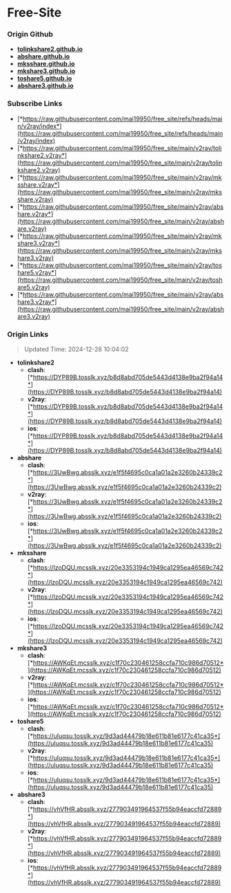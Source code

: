 # Free-Site

### Origin Github

- [**tolinkshare2.github.io**](https://github.com/tolinkshare2/tolinkshare2.github.io)
- [**abshare.github.io**](https://github.com/abshare/abshare.github.io)
- [**mksshare.github.io**](https://github.com/mksshare/mksshare.github.io)
- [**mkshare3.github.io**](https://github.com/mkshare3/mkshare3.github.io)
- [**toshare5.github.io**](https://github.com/toshare5/toshare5.github.io)
- [**abshare3.github.io**](https://github.com/abshare3/abshare3.github.io)

### Subscribe Links

- [*https://raw.githubusercontent.com/mai19950/free_site/refs/heads/main/v2ray/index*](https://raw.githubusercontent.com/mai19950/free_site/refs/heads/main/v2ray/index)
- [*https://raw.githubusercontent.com/mai19950/free_site/main/v2ray/tolinkshare2.v2ray*](https://raw.githubusercontent.com/mai19950/free_site/main/v2ray/tolinkshare2.v2ray)
- [*https://raw.githubusercontent.com/mai19950/free_site/main/v2ray/mksshare.v2ray*](https://raw.githubusercontent.com/mai19950/free_site/main/v2ray/mksshare.v2ray)
- [*https://raw.githubusercontent.com/mai19950/free_site/main/v2ray/abshare.v2ray*](https://raw.githubusercontent.com/mai19950/free_site/main/v2ray/abshare.v2ray)
- [*https://raw.githubusercontent.com/mai19950/free_site/main/v2ray/mkshare3.v2ray*](https://raw.githubusercontent.com/mai19950/free_site/main/v2ray/mkshare3.v2ray)
- [*https://raw.githubusercontent.com/mai19950/free_site/main/v2ray/toshare5.v2ray*](https://raw.githubusercontent.com/mai19950/free_site/main/v2ray/toshare5.v2ray)
- [*https://raw.githubusercontent.com/mai19950/free_site/main/v2ray/abshare3.v2ray*](https://raw.githubusercontent.com/mai19950/free_site/main/v2ray/abshare3.v2ray)

### Origin Links

> Updated Time: 2024-12-28 10:04:02

- **tolinkshare2**
  - **clash**: [*https://DYP89B.tosslk.xyz/b8d8abd705de5443d4138e9ba2f94a14*](https://DYP89B.tosslk.xyz/b8d8abd705de5443d4138e9ba2f94a14)
  - **v2ray**: [*https://DYP89B.tosslk.xyz/b8d8abd705de5443d4138e9ba2f94a14*](https://DYP89B.tosslk.xyz/b8d8abd705de5443d4138e9ba2f94a14)
  - **ios**: [*https://DYP89B.tosslk.xyz/b8d8abd705de5443d4138e9ba2f94a14*](https://DYP89B.tosslk.xyz/b8d8abd705de5443d4138e9ba2f94a14)
- **abshare**
  - **clash**: [*https://3UwBwg.absslk.xyz/e1f5f4695c0ca1a01a2e3260b24339c2*](https://3UwBwg.absslk.xyz/e1f5f4695c0ca1a01a2e3260b24339c2)
  - **v2ray**: [*https://3UwBwg.absslk.xyz/e1f5f4695c0ca1a01a2e3260b24339c2*](https://3UwBwg.absslk.xyz/e1f5f4695c0ca1a01a2e3260b24339c2)
  - **ios**: [*https://3UwBwg.absslk.xyz/e1f5f4695c0ca1a01a2e3260b24339c2*](https://3UwBwg.absslk.xyz/e1f5f4695c0ca1a01a2e3260b24339c2)
- **mksshare**
  - **clash**: [*https://lzoDQU.mcsslk.xyz/20e3353194c1949ca1295ea46569c742*](https://lzoDQU.mcsslk.xyz/20e3353194c1949ca1295ea46569c742)
  - **v2ray**: [*https://lzoDQU.mcsslk.xyz/20e3353194c1949ca1295ea46569c742*](https://lzoDQU.mcsslk.xyz/20e3353194c1949ca1295ea46569c742)
  - **ios**: [*https://lzoDQU.mcsslk.xyz/20e3353194c1949ca1295ea46569c742*](https://lzoDQU.mcsslk.xyz/20e3353194c1949ca1295ea46569c742)
- **mkshare3**
  - **clash**: [*https://AWKqEt.mcsslk.xyz/c1f70c230461258ccfa710c986d70512*](https://AWKqEt.mcsslk.xyz/c1f70c230461258ccfa710c986d70512)
  - **v2ray**: [*https://AWKqEt.mcsslk.xyz/c1f70c230461258ccfa710c986d70512*](https://AWKqEt.mcsslk.xyz/c1f70c230461258ccfa710c986d70512)
  - **ios**: [*https://AWKqEt.mcsslk.xyz/c1f70c230461258ccfa710c986d70512*](https://AWKqEt.mcsslk.xyz/c1f70c230461258ccfa710c986d70512)
- **toshare5**
  - **clash**: [*https://uIuqsu.tosslk.xyz/9d3ad44479b18e611b81e6177c41ca35*](https://uIuqsu.tosslk.xyz/9d3ad44479b18e611b81e6177c41ca35)
  - **v2ray**: [*https://uIuqsu.tosslk.xyz/9d3ad44479b18e611b81e6177c41ca35*](https://uIuqsu.tosslk.xyz/9d3ad44479b18e611b81e6177c41ca35)
  - **ios**: [*https://uIuqsu.tosslk.xyz/9d3ad44479b18e611b81e6177c41ca35*](https://uIuqsu.tosslk.xyz/9d3ad44479b18e611b81e6177c41ca35)
- **abshare3**
  - **clash**: [*https://vhVfHR.absslk.xyz/277903491964537f55b94eaccfd72889*](https://vhVfHR.absslk.xyz/277903491964537f55b94eaccfd72889)
  - **v2ray**: [*https://vhVfHR.absslk.xyz/277903491964537f55b94eaccfd72889*](https://vhVfHR.absslk.xyz/277903491964537f55b94eaccfd72889)
  - **ios**: [*https://vhVfHR.absslk.xyz/277903491964537f55b94eaccfd72889*](https://vhVfHR.absslk.xyz/277903491964537f55b94eaccfd72889)
